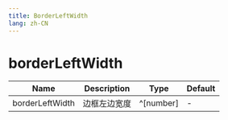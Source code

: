 ```yaml
---
title: BorderLeftWidth
lang: zh-CN
---
```


# borderLeftWidth

| Name               | Description      | Type                         | Default |
|--------------------|------------------|------------------------------| ------- |
| borderLeftWidth        |    边框左边宽度       | ^[number]| -|
